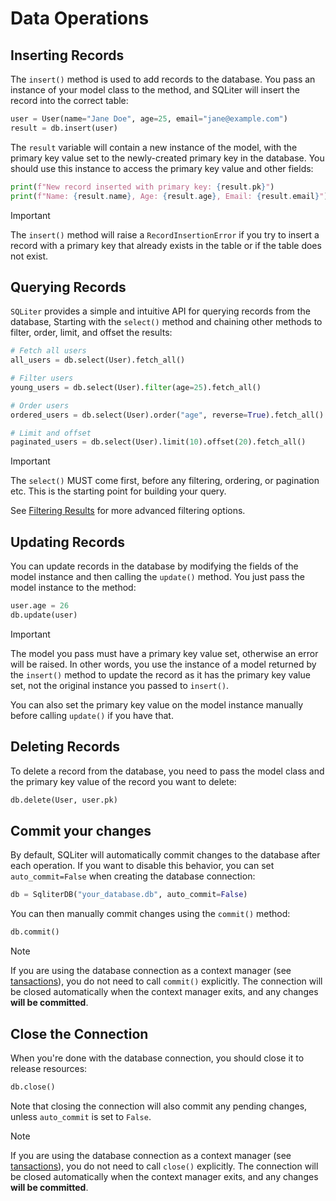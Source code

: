 # Data Operations

## Inserting Records

The `insert()` method is used to add records to the database. You pass an
instance of your model class to the method, and SQLiter will insert the record
into the correct table:

```python
user = User(name="Jane Doe", age=25, email="jane@example.com")
result = db.insert(user)
```

The `result` variable will contain a new instance of the model, with the primary
key value set to the newly-created primary key in the database. You should use
this instance to access the primary key value and other fields:

```python
print(f"New record inserted with primary key: {result.pk}")
print(f"Name: {result.name}, Age: {result.age}, Email: {result.email}")
```

> [!IMPORTANT]
>
> The `insert()` method will raise a `RecordInsertionError` if you try to insert
> a record with a primary key that already exists in the table or if the table
> does not exist.

## Querying Records

`SQLiter` provides a simple and intuitive API for querying records from the
database, Starting with the `select()` method and chaining other methods to
filter, order, limit, and offset the results:

```python
# Fetch all users
all_users = db.select(User).fetch_all()

# Filter users
young_users = db.select(User).filter(age=25).fetch_all()

# Order users
ordered_users = db.select(User).order("age", reverse=True).fetch_all()

# Limit and offset
paginated_users = db.select(User).limit(10).offset(20).fetch_all()
```

> [!IMPORTANT]
>
> The `select()` MUST come first, before any filtering, ordering, or pagination
> etc. This is the starting point for building your query.

See [Filtering Results](filtering.md) for more advanced filtering options.

## Updating Records

You can update records in the database by modifying the fields of the model
instance and then calling the `update()` method. You just pass the model
instance to the method:

```python
user.age = 26
db.update(user)
```

> [!IMPORTANT]
>
> The model you pass must have a primary key value set, otherwise an error will
> be raised. In other words, you use the instance of a model returned by the
> `insert()` method to update the record as it has the primary key value set,
> not the original instance you passed to `insert()`.
>
> You can also set the primary key value on the model instance manually before
> calling `update()` if you have that.

## Deleting Records

To delete a record from the database, you need to pass the model class and the
primary key value of the record you want to delete:

```python
db.delete(User, user.pk)
```

## Commit your changes

By default, SQLiter will automatically commit changes to the database after each
operation. If you want to disable this behavior, you can set `auto_commit=False`
when creating the database connection:

```python
db = SqliterDB("your_database.db", auto_commit=False)
```

You can then manually commit changes using the `commit()` method:

```python
db.commit()
```

> [!NOTE]
>
> If you are using the database connection as a context manager (see
> [tansactions](transactions.md)), you do not need to call `commit()`
> explicitly. The connection will be closed automatically when the context
> manager exits, and any changes **will be committed**.

## Close the Connection

When you're done with the database connection, you should close it to release
resources:

```python
db.close()
```

Note that closing the connection will also commit any pending changes, unless
`auto_commit` is set to `False`.

> [!NOTE]
>
> If you are using the database connection as a context manager (see
> [tansactions](transactions.md)), you do not need to call `close()` explicitly.
> The connection will be closed automatically when the context manager exits,
> and any changes **will be committed**.

